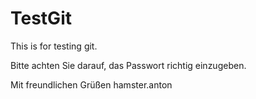 # TestGit
This is for testing git.

Bitte achten Sie darauf, das Passwort richtig einzugeben.

Mit freundlichen Grüßen
hamster.anton
